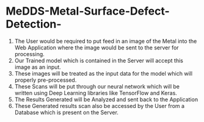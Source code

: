 # MeDDS-Metal-Surface-Defect-Detection-
1.	The User would be required to put feed in an image of the Metal into the Web Application where the image would be sent to the server for processing. 
2.	Our Trained model which is contained in the Server will accept this image as an input. 
3.	These images will be treated as the input data for the model which will properly pre-processed.
4.	These Scans will be put through our neural network which will be written using Deep Learning libraries like TensorFlow and Keras. 
5.	The Results Generated will be Analyzed and sent back to the Application
6.	These Generated results scan also be accessed by the User from a Database which is present on the Server. 



